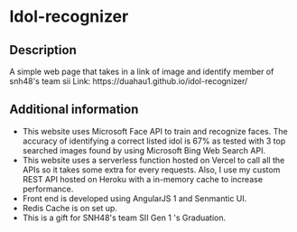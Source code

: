 <h1>Idol-recognizer</h1>

<h2> Description </h2>
A simple web page that takes in a link of image and identify member of snh48's team sii
Link: https://duahau1.github.io/idol-recognizer/

<h2>Additional information</h2>

* This website uses Microsoft Face API to train and recognize faces. The accuracy of identifying a correct listed idol is 67% as tested with 3 top searched images found by using Microsoft Bing Web Search API.
* This website uses a serverless function hosted on Vercel to call all the APIs so it takes some extra for every requests. Also, I use my custom REST API hosted on Heroku with a in-memory cache to increase performance.
* Front end is developed using AngularJS 1 and Senmantic UI.
* Redis Cache is on set up.
* This is a gift for SNH48's team SII Gen 1 's Graduation.
